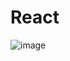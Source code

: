 # React
![image](https://github.com/alpolcaymis/React/assets/71964088/a971d448-f45e-495a-8bc1-7685ab716863)
